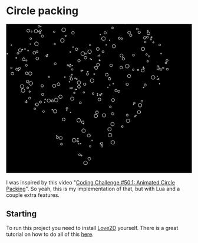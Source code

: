 # Circle packing

![Exampel](example.gif)

I was inspired by this video "[Coding Challenge #50.1: Animated Circle Packing](https://www.youtube.com/watch?v=QHEQuoIKgNE)".
So yeah, this is my implementation of that, but with Lua and a couple extra features.

## Starting

To run this project you need to install [Love2D](https://love2d.org) yourself.
There is a great tutorial on how to do all of this [here](https://love2d.org/wiki/Getting_Started).

